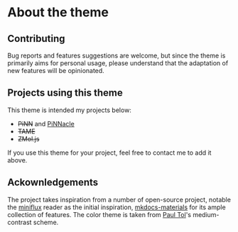# About the theme

## Contributing

Bug reports and features suggestions are welcome, but since the theme is
primarily aims for personal usage, please understand that the adaptation of new
features will be opinionated.

## Projects using this theme

This theme is intended my projects below:

- ~~PiNN~~ and [PiNNacle][pinnacle]
- ~~TAME~~
- ~~ZMol.js~~

If you use this theme for your project, feel free to contact me to add it above.

## Ackownledgements

The project takes inspiration from a number of open-source project, notable the
[miniflux] reader as the initial inspiration, [mkdocs-materials] for its ample
collection of features. The color theme is taken from [Paul Tol][ptol]'s
medium-contrast scheme.

[pinnacle]: https://teoroo-cmc.github.io/pinnacle/
[miniflux]: https://miniflux.app
[mkdocs-materials]: https://squidfunk.github.io/mkdocs-material/
[ptol]: https://personal.sron.nl/~pault/
